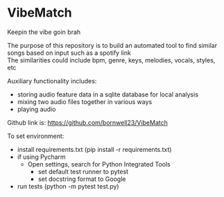 # VibeMatch
Keepin the vibe goin brah

The purpose of this repository is to build an automated tool to find similar songs based on input such as a spotify link\
The similarities could include bpm, genre, keys, melodies, vocals, styles, etc

Auxiliary functionality includes:
* storing audio feature data in a sqlite database for local analysis
* mixing two audio files together in various ways
* playing audio

Github link is: https://github.com/bornwell23/VibeMatch


To set environment:
* install requirements.txt (pip install -r requirements.txt)
* if using Pycharm
  * Open settings, search for Python Integrated Tools
    * set default test runner to pytest
    * set docstring format to Google
* run tests (python -m pytest test.py)


